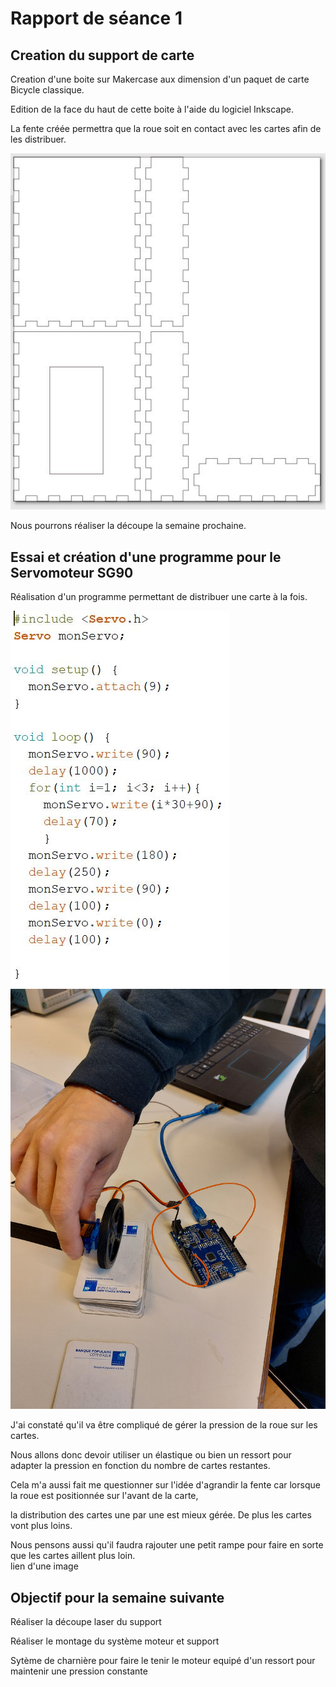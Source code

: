 # Rapport de séance 1
## Creation du support de carte 
Creation d'une boite sur Makercase aux dimension d'un paquet de carte Bicycle classique.


Edition de la face du haut de cette boite à l'aide du logiciel Inkscape.


La fente créée permettra que la roue soit en contact avec les cartes 
afin de les distribuer. 

![Plan de découpe](https://github.com/MatveiBG/Le-Dealos/blob/main/Images%20Diverses/capture_support_carte.JPG)

Nous pourrons réaliser la découpe la semaine prochaine.

## Essai et création d'une programme pour le Servomoteur SG90
Réalisation d'un programme permettant de distribuer une carte à la fois.

![Programme distribution](https://github.com/MatveiBG/Le-Dealos/blob/main/Images%20Diverses/programme_distribution_v1.JPG)
![Première tentative distribution de carte](https://github.com/MatveiBG/Le-Dealos/blob/main/Images%20Diverses/20231213_123433.jpg)


J'ai constaté qu'il va être compliqué de gérer la pression de la roue sur les cartes.


Nous allons donc devoir utiliser un élastique ou bien un ressort pour adapter la pression en fonction du nombre de cartes restantes.


Cela m'a aussi fait me questionner sur l'idée d'agrandir la fente car lorsque la roue est positionnée sur l'avant de la carte,

la distribution des cartes une par une 
est mieux gérée. De plus les cartes vont plus loins.


Nous pensons aussi qu'il faudra rajouter une petit rampe pour faire en sorte que les cartes aillent plus loin.  
lien d'une image

## Objectif pour la semaine suivante 
Réaliser la découpe laser du support 


Réaliser le montage du système moteur et support 


  Sytème de charnière pour faire le tenir le moteur equipé d'un ressort pour maintenir une pression constante

